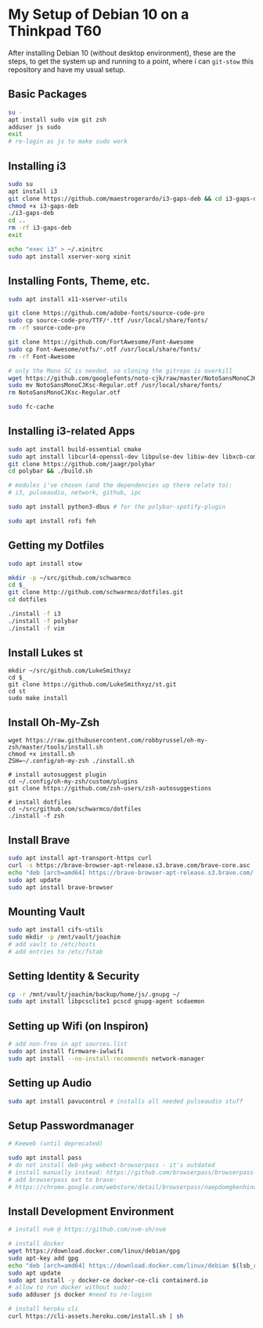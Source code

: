 # My Setup of Debian 10 on a Thinkpad T60

After installing Debian 10 (without desktop environment), these are the steps, to get the system up and running to a point, where i can `git-stow` this repository and have my usual setup.
 
## Basic Packages

```bash
su -
apt install sudo vim git zsh
adduser js sudo
exit
# re-login as js to make sudo work
```

## Installing i3

```bash
sudo su
apt install i3
git clone https://github.com/maestrogerardo/i3-gaps-deb && cd i3-gaps-deb
chmod +x i3-gaps-deb
./i3-gaps-deb
cd ..
rm -rf i3-gaps-deb
exit

echo "exec i3" > ~/.xinitrc
sudo apt install xserver-xorg xinit
```
 
## Installing Fonts, Theme, etc.

```bash
sudo apt install x11-xserver-utils

git clone https://github.com/adobe-fonts/source-code-pro
sudo cp source-code-pro/TTF/*.ttf /usr/local/share/fonts/
rm -rf source-code-pro

git clone https://github.com/FortAwesome/Font-Awesome
sudo cp Font-Awesome/otfs/*.otf /usr/local/share/fonts/
rm -rf Font-Awesome

# only the Mono SC is needed, so cloning the gitrepo is overkill
wget https://github.com/googlefonts/noto-cjk/raw/master/NotoSansMonoCJKsc-Regular.otf
sudo mv NotoSansMonoCJKsc-Regular.otf /usr/local/share/fonts/
rm NotoSansMonoCJKsc-Regular.otf

sudo fc-cache
```

## Installing i3-related Apps

```bash
sudo apt install build-essential cmake
sudo apt install libcurl4-openssl-dev libpulse-dev libiw-dev libxcb-composite0-dev python-xcbgen xcb-proto libxcb-ewmh-dev
git clone https://github.com/jaagr/polybar
cd polybar && ./build.sh

# modules i've chosen (and the dependencies up there relate to):
# i3, pulseaudio, network, github, ipc

sudo apt install python3-dbus # for the polybar-spotify-plugin

sudo apt install rofi feh
```

## Getting my Dotfiles

```bash
sudo apt install stow

mkdir -p ~/src/github.com/schwarmco
cd $_
git clone http://github.com/schwarmco/dotfiles.git
cd dotfiles

./install -f i3
./install -f polybar
./install -f vim
```

## Install Lukes st

```
mkdir ~/src/github.com/LukeSmithxyz
cd $_
git clone https://github.com/LukeSmithxyz/st.git
cd st
sudo make install
```

## Install Oh-My-Zsh

```
wget https://raw.githubusercontent.com/robbyrussel/oh-my-zsh/master/tools/install.sh
chmod +x install.sh
ZSH=~/.config/oh-my-zsh ./install.sh

# install autosuggest plugin
cd ~/.config/oh-my-zsh/custom/plugins
git clone https://github.com/zsh-users/zsh-autosuggestions

# install dotfiles
cd ~/src/github.com/schwarmco/dotfiles
./install -f zsh
```

## Install Brave

```bash
sudo apt install apt-transport-https curl
curl -s https://brave-browser-apt-release.s3.brave.com/brave-core.asc | sudo apt-key --keyring /etc/apt/trusted.gpg.d/brave-browser-release.gpg add -
echo "deb [arch=amd64] https://brave-browser-apt-release.s3.brave.com/ trusty main" | sudo tee /etc/apt/sources.list.d/brave-browser-release-trusty.list
sudo apt update
sudo apt install brave-browser
```

## Mounting Vault

```bash
sudo apt install cifs-utils
sudo mkdir -p /mnt/vault/joachim
# add vault to /etc/hosts
# add entries to /etc/fstab
```

## Setting Identity & Security

```bash
cp -r /mnt/vault/joachim/backup/home/js/.gnupg ~/
sudo apt install libpcsclite1 pcscd gnupg-agent scdaemon
```

## Setting up Wifi (on Inspiron)

```bash
# add non-free in apt sources.list
sudo apt install firmware-iwlwifi
sudo apt install --no-install-recommends network-manager
```

## Setting up Audio

```bash
sudo apt install pavucontrol # installs all needed pulseaudio stuff
```

## Setup Passwordmanager

```bash
# Keeweb (until deprecated)

sudo apt install pass 
# do not install deb-pkg webext-browserpass - it's outdated
# install manually instead: https://github.com/browserpass/browserpass-native
# add browserpass ext to brave:
# https://chrome.google.com/webstore/detail/browserpass/naepdomgkenhinolocfifgehidddafch
```

## Install Development Environment

```bash
# install nvm @ https://github.com/nvm-sh/nvm

# install docker
wget https://download.docker.com/linux/debian/gpg 
sudo apt-key add gpg
echo "deb [arch=amd64] https://download.docker.com/linux/debian $(lsb_release -cs) stable" | sudo tee /etc/apt/sources.list.d/docker.list
sudo apt update
sudo apt install -y docker-ce docker-ce-cli containerd.io
# allow to run docker without sudo:
sudo adduser js docker #need to re-loginn

# install heroku cli
curl https://cli-assets.heroku.com/install.sh | sh

```
